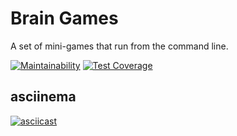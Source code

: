 # Brain Games

A set of mini-games that run from the command line.

[![Maintainability](https://api.codeclimate.com/v1/badges/683d157128ca62608856/maintainability)](https://codeclimate.com/github/badta5te/project-lvl1-s458/maintainability)
[![Test Coverage](https://api.codeclimate.com/v1/badges/683d157128ca62608856/test_coverage)](https://codeclimate.com/github/badta5te/project-lvl1-s458/test_coverage)

## asciinema
[![asciicast](https://asciinema.org/a/kvzDTBOkmErxqdK5dgwTJC05e.svg)](https://asciinema.org/a/kvzDTBOkmErxqdK5dgwTJC05e)